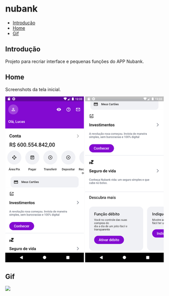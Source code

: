# nubank

* [Introdução](#Introdução)
* [Home](#Home)
* [Gif](#Gif)

## Introdução

Projeto para recriar interface e pequenas funções do APP Nubank.

## Home

Screenshots da tela inicial.

<p float="left">
  <img src="/screenshots/home1.png" width="250" />
  <img src="/screenshots/home2.png" width="250" />

## Gif
<p float="left">
    <img src="/screenshots/gif;gif" width=""250" />